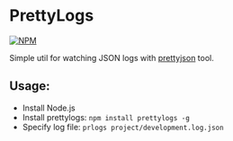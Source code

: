 # PrettyLogs
[![NPM](https://nodei.co/npm/prettylogs.png?compact=true)](https://nodei.co/npm/prettylogs/)

Simple util for watching JSON logs with [prettyjson](https://github.com/rafeca/prettyjson) tool.  

## Usage:
* Install Node.js  
* Install prettylogs:  `npm install prettylogs -g`
* Specify log file: `prlogs project/development.log.json`
